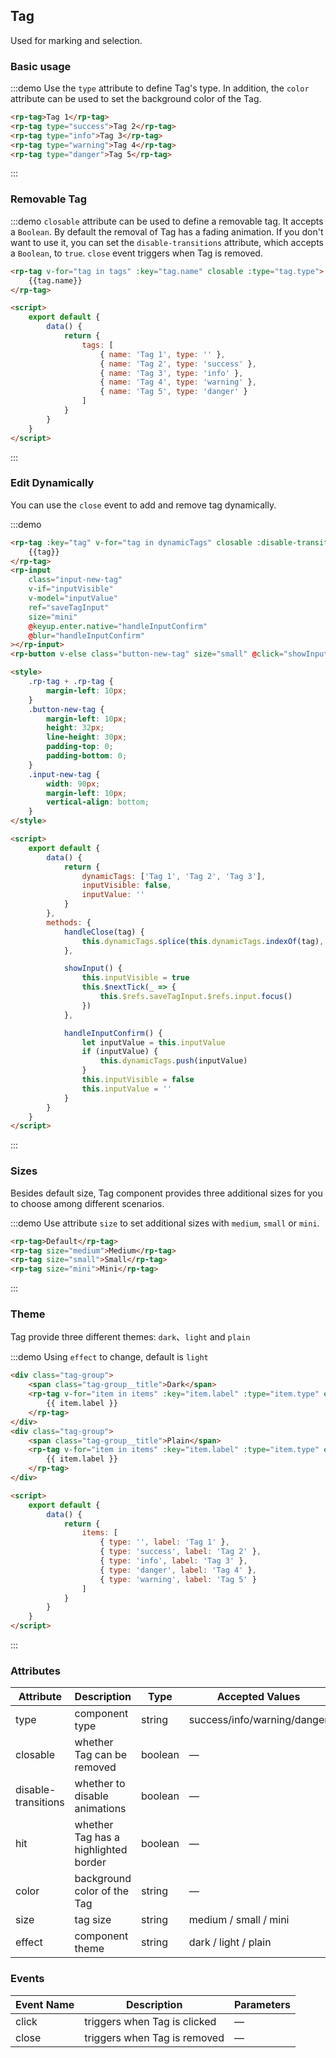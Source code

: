 ## Tag

Used for marking and selection.

### Basic usage

:::demo Use the `type` attribute to define Tag's type. In addition, the `color` attribute can be used to set the background color of the Tag.

```html
<rp-tag>Tag 1</rp-tag>
<rp-tag type="success">Tag 2</rp-tag>
<rp-tag type="info">Tag 3</rp-tag>
<rp-tag type="warning">Tag 4</rp-tag>
<rp-tag type="danger">Tag 5</rp-tag>
```

:::

### Removable Tag

:::demo `closable` attribute can be used to define a removable tag. It accepts a `Boolean`. By default the removal of Tag has a fading animation. If you don't want to use it, you can set the `disable-transitions` attribute, which accepts a `Boolean`, to `true`. `close` event triggers when Tag is removed.

```html
<rp-tag v-for="tag in tags" :key="tag.name" closable :type="tag.type">
    {{tag.name}}
</rp-tag>

<script>
    export default {
        data() {
            return {
                tags: [
                    { name: 'Tag 1', type: '' },
                    { name: 'Tag 2', type: 'success' },
                    { name: 'Tag 3', type: 'info' },
                    { name: 'Tag 4', type: 'warning' },
                    { name: 'Tag 5', type: 'danger' }
                ]
            }
        }
    }
</script>
```

:::

### Edit Dynamically

You can use the `close` event to add and remove tag dynamically.

:::demo

```html
<rp-tag :key="tag" v-for="tag in dynamicTags" closable :disable-transitions="false" @close="handleClose(tag)">
    {{tag}}
</rp-tag>
<rp-input
    class="input-new-tag"
    v-if="inputVisible"
    v-model="inputValue"
    ref="saveTagInput"
    size="mini"
    @keyup.enter.native="handleInputConfirm"
    @blur="handleInputConfirm"
></rp-input>
<rp-button v-else class="button-new-tag" size="small" @click="showInput">+ New Tag</rp-button>

<style>
    .rp-tag + .rp-tag {
        margin-left: 10px;
    }
    .button-new-tag {
        margin-left: 10px;
        height: 32px;
        line-height: 30px;
        padding-top: 0;
        padding-bottom: 0;
    }
    .input-new-tag {
        width: 90px;
        margin-left: 10px;
        vertical-align: bottom;
    }
</style>

<script>
    export default {
        data() {
            return {
                dynamicTags: ['Tag 1', 'Tag 2', 'Tag 3'],
                inputVisible: false,
                inputValue: ''
            }
        },
        methods: {
            handleClose(tag) {
                this.dynamicTags.splice(this.dynamicTags.indexOf(tag), 1)
            },

            showInput() {
                this.inputVisible = true
                this.$nextTick(_ => {
                    this.$refs.saveTagInput.$refs.input.focus()
                })
            },

            handleInputConfirm() {
                let inputValue = this.inputValue
                if (inputValue) {
                    this.dynamicTags.push(inputValue)
                }
                this.inputVisible = false
                this.inputValue = ''
            }
        }
    }
</script>
```

:::

### Sizes

Besides default size, Tag component provides three additional sizes for you to choose among different scenarios.

:::demo Use attribute `size` to set additional sizes with `medium`, `small` or `mini`.

```html
<rp-tag>Default</rp-tag>
<rp-tag size="medium">Medium</rp-tag>
<rp-tag size="small">Small</rp-tag>
<rp-tag size="mini">Mini</rp-tag>
```

:::

### Theme

Tag provide three different themes: `dark`、`light` and `plain`

:::demo Using `effect` to change, default is `light`

```html
<div class="tag-group">
    <span class="tag-group__title">Dark</span>
    <rp-tag v-for="item in items" :key="item.label" :type="item.type" effect="dark">
        {{ item.label }}
    </rp-tag>
</div>
<div class="tag-group">
    <span class="tag-group__title">Plain</span>
    <rp-tag v-for="item in items" :key="item.label" :type="item.type" effect="plain">
        {{ item.label }}
    </rp-tag>
</div>

<script>
    export default {
        data() {
            return {
                items: [
                    { type: '', label: 'Tag 1' },
                    { type: 'success', label: 'Tag 2' },
                    { type: 'info', label: 'Tag 3' },
                    { type: 'danger', label: 'Tag 4' },
                    { type: 'warning', label: 'Tag 5' }
                ]
            }
        }
    }
</script>
```

:::

### Attributes

| Attribute           | Description                          | Type    | Accepted Values             | Default |
| ------------------- | ------------------------------------ | ------- | --------------------------- | ------- |
| type                | component type                       | string  | success/info/warning/danger | —       |
| closable            | whether Tag can be removed           | boolean | —                           | false   |
| disable-transitions | whether to disable animations        | boolean | —                           | false   |
| hit                 | whether Tag has a highlighted border | boolean | —                           | false   |
| color               | background color of the Tag          | string  | —                           | —       |
| size                | tag size                             | string  | medium / small / mini       | —       |
| effect              | component theme                      | string  | dark / light / plain        | light   |

### Events

| Event Name | Description                  | Parameters |
| ---------- | ---------------------------- | ---------- |
| click      | triggers when Tag is clicked | —          |
| close      | triggers when Tag is removed | —          |
